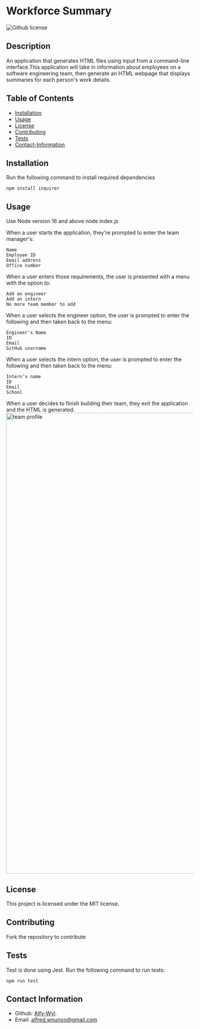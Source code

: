 # Workforce Summary
  ![Github license](https://img.shields.io/badge/license-MIT-blue.svg)


  ## Description 

  An application that generates HTML files using input from a command-line interface.This application will take in information about employees on a software engineering team, then generate an HTML webpage that displays summaries for each person's work details.

  ## Table of Contents

  * [Installation](#installation)
  * [Usage](#usage)
  * [License](#license)
  * [Contributing](#contributing)
  * [Tests](#tests)
  * [Contact-Information](#contact-Information)
  
  ## Installation
  Run the following command to install required dependencies

  ```
  npm install inquirer
  ```

  ## Usage

  Use Node version 16 and above
  node index.js

  When a user starts the application, they're prompted to enter the team manager's:

    Name
    Employee ID
    Email address
    Office number

  When a user enters those requirements, the user is presented with a menu with the option to:

    Add an engineer
    Add an intern
    No more team member to add

  When a user selects the engineer option, the user is prompted to enter the following and then taken back to the menu:

    Engineer's Name
    ID
    Email
    GitHub username

  When a user selects the intern option, the user is prompted to enter the following and then taken back to the menu:

    Intern’s name
    ID
    Email
    School

  When a user decides to finish building their team, they exit the application and the HTML is generated.
  <img width="1236" alt="team profile" src="https://user-images.githubusercontent.com/118228946/223185311-148d23ba-e267-4636-89fe-cd378665aab2.png">


  ## License

  This project is licensed under the MIT license.

  ## Contributing

  Fork the repository to contribute

  ## Tests
  Test is done using Jest. Run the following command to run tests:
  
  ```
  npm run test
  ```

  ## Contact Information

  * Github: [Alfy-Wyl](https://github.com/Alfy-Wyl).
  * Email: alfred.wnunoo@gmail.com

  
